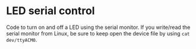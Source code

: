 # LED serial control

Code to turn on and off a LED using the serial monitor. If you write/read
the serial monitor from Linux, be sure to keep open the device file
by using `cat dev/ttyACM0`.
